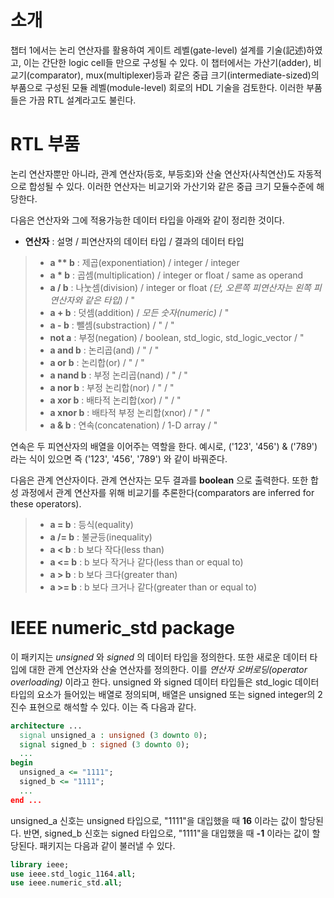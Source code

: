 # 소개
챕터 1에서는 논리 연산자를 활용하여 게이트 레벨(gate-level) 설계를 기술(記述)하였고, 이는 간단한 logic cell들 만으로 구성될 수 있다. 이 챕터에서는 가산기(adder), 비교기(comparator), mux(multiplexer)등과 같은 중급 크기(intermediate-sized)의 부품으로 구성된 모듈 레벨(module-level) 회로의 HDL 기술을 검토한다. 이러한 부품들은 가끔 RTL 설계라고도 불린다. 

# RTL 부품
논리 연산자뿐만 아니라, 관계 연산자(등호, 부등호)와 산술 연산자(사칙연산)도 자동적으로 합성될 수 있다. 이러한 연산자는 비교기와 가산기와 같은 중급 크기 모듈수준에 해당한다. 

다음은 연산자와 그에 적용가능한 데이터 타입을 아래와 같이 정리한 것이다.

+ **연산자** : 설명 / 피연산자의 데이터 타입 / 결과의 데이터 타입

>+ __a ** b__ : 제곱(exponentiation) / integer / integer
>+ **a * b** : 곱셈(multiplication) / integer or float / same as operand
>+ **a / b** : 나눗셈(division) / integer or float *(단, 오른쪽 피연산자는 왼쪽 피연산자와 같은 타입)* / "
>+ **a + b** : 덧셈(addition) / *모든 숫자(numeric)* / "
>+ **a - b** : 뺄셈(substraction) / " / "
>+ **not a** : 부정(negation) / boolean, std_logic, std_logic_vector / "
>+ **a and b** : 논리곱(and) / " / "
>+ **a or b** : 논리합(or) / " / "
>+ **a nand b** : 부정 논리곱(nand) / " / "
>+ **a nor b** : 부정 논리합(nor) / " / "
>+ **a xor b** : 배타적 논리합(xor) / " / "
>+ **a xnor b** : 배타적 부정 논리합(xnor) / " / "
>+ **a & b** : 연속(concatenation) / 1-D array / "

연속은 두 피연산자의 배열을 이어주는 역할을 한다. 예시로, ('123', '456') & ('789') 라는 식이 있으면 즉 ('123', '456', '789') 와 같이 바꿔준다.

다음은 관계 연산자이다. 관계 연산자는 모두 결과를 **boolean** 으로 출력한다. 또한 합성 과정에서 관계 연산자를 위해 비교기를 추론한다(comparators are inferred for these operators).

>+ **a = b** : 등식(equality)
>+ **a /= b** : 불균등(inequality)
>+ **a < b** : b 보다 작다(less than)
>+ **a <= b** : b 보다 작거나 같다(less than or equal to)
>+ **a > b** : b 보다 크다(greater than)
>+ **a >= b** : b 보다 크거나 같다(greater than or equal to)

# IEEE numeric_std package
이 패키지는 *unsigned* 와 *signed* 의 데이터 타입을 정의한다. 또한 새로운 데이터 타입에 대한 관계 연산자와 산술 연산자를 정의한다. 이를 *연산자 오버로딩(operator overloading)* 이라고 한다. unsigned 와 signed 데이터 타입들은 std_logic 데이터 타입의 요소가 들어있는 배열로 정의되며, 배열은 unsigned 또는 signed integer의 2진수 표현으로 해석할 수 있다. 이는 즉 다음과 같다.

``` vhdl
architecture ...
  signal unsigned_a : unsigned (3 downto 0);
  signal signed_b : signed (3 downto 0);
  ...
begin
  unsigned_a <= "1111";
  signed_b <= "1111";
  ...
end ...
```

unsigned_a 신호는 unsigned 타입으로, "1111"을 대입했을 때 **16** 이라는 값이 할당된다. 반면, signed_b 신호는 signed 타입으로, "1111"을 대입했을 때 **-1** 이라는 값이 할당된다. 패키지는 다음과 같이 불러낼 수 있다.

``` vhdl
library ieee;
use ieee.std_logic_1164.all;
use ieee.numeric_std.all;
```

